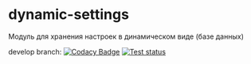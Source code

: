 # dynamic-settings
Модуль для хранения настроек в динамическом виде (базе данных)

develop branch: 
[![Codacy Badge](https://app.codacy.com/project/badge/Grade/8e195cccfbeb4b9f837a912ab49f0bcf)](https://www.codacy.com/gh/cool-soft/dynamic-settings/dashboard?utm_source=github.com&amp;utm_medium=referral&amp;utm_content=cool-soft/dynamic-settings&amp;utm_campaign=Badge_Grade)
[![Test status](https://github.com/cool-soft/dynamic-settings/actions/workflows/test-package.yml/badge.svg?branch=develop)](https://github.com/cool-soft/dynamic-settings/actions/workflows/test-package.yml)
